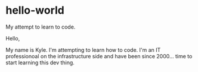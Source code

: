# hello-world
My attempt to learn to code.

Hello,

My name is Kyle. I'm attempting to learn how to code. I'm an IT professionoal on the infrastructure side and have been since 2000... time to start learning this dev thing.
